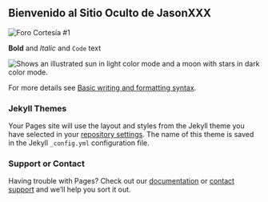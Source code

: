 ## Bienvenido al Sitio Oculto de JasonXXX

![Foro Cortesía #1](https://drive.google.com/file/d/1UetgIwkkujeA3d-E1HQ-bxJ76Dzx09_G)

**Bold** and _Italic_ and `Code` text


<picture>
  <source media="(prefers-color-scheme: dark)" srcset="https://drive.google.com/file/d/1UetgIwkkujeA3d-E1HQ-bxJ76Dzx09_G">
  <source media="(prefers-color-scheme: light)" srcset="https://drive.google.com/file/d/1UetgIwkkujeA3d-E1HQ-bxJ76Dzx09_G">
  <img alt="Shows an illustrated sun in light color mode and a moon with stars in dark color mode." src="https://drive.google.com/file/d/1UetgIwkkujeA3d-E1HQ-bxJ76Dzx09_G">
</picture>


For more details see [Basic writing and formatting syntax](https://docs.github.com/en/github/writing-on-github/getting-started-with-writing-and-formatting-on-github/basic-writing-and-formatting-syntax).

### Jekyll Themes

Your Pages site will use the layout and styles from the Jekyll theme you have selected in your [repository settings](https://github.com/Savage-Techno-Solutions/savageoils-github-repo/settings/pages). The name of this theme is saved in the Jekyll `_config.yml` configuration file.

### Support or Contact

Having trouble with Pages? Check out our [documentation](https://docs.github.com/categories/github-pages-basics/) or [contact support](https://support.github.com/contact) and we’ll help you sort it out.
